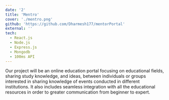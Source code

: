 ```yaml
---
date: '2'
title: 'Mentro'
cover: './mentro.png'
github: 'https://github.com/Dharmesh177/mentorPortal'
external: ''
tech:
  - React.js
  - Node.js
  - Express.js
  - Mongodb
  - 100ms API
---
```


Our project will be an online education portal focusing on educational fields, sharing study knowledge, and ideas, between individuals or groups interested in sharing knowledge of events conducted in different institutions. It also includes seamless integration with all the educational resources in order to greater
communication from beginner to expert.

